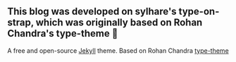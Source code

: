 ## This blog was developed on sylhare's type-on-strap, which was originally based on Rohan Chandra's type-theme 🎨

A free and open-source [Jekyll](https://jekyllrb.com) theme. Based on Rohan Chandra [type-theme](https://github.com/rohanchandra/type-theme)
